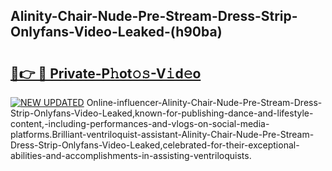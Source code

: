 ## Alinity-Chair-Nude-Pre-Stream-Dress-Strip-Onlyfans-Video-Leaked-(h90ba)


# <h2><a href="https://mediaupload.pro?-19M">🔗👉 🔴 Private-P𝚑ot𝚘𝚜-V𝚒d𝚎o</a></h2>

[![NEW UPDATED](https://i.imgur.com/0qMVB7G.gif)](https://mediaupload.pro?-19M)
Online-influencer-Alinity-Chair-Nude-Pre-Stream-Dress-Strip-Onlyfans-Video-Leaked,known-for-publishing-dance-and-lifestyle-content,-including-performances-and-vlogs-on-social-media-platforms.Brilliant-ventriloquist-assistant-Alinity-Chair-Nude-Pre-Stream-Dress-Strip-Onlyfans-Video-Leaked,celebrated-for-their-exceptional-abilities-and-accomplishments-in-assisting-ventriloquists.  